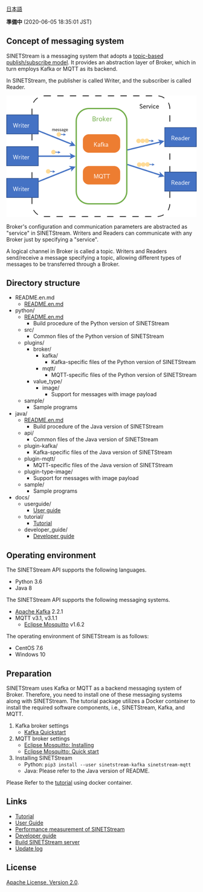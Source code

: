 <!--
Copyright (C) 2020 National Institute of Informatics

Licensed to the Apache Software Foundation (ASF) under one
or more contributor license agreements.  See the NOTICE file
distributed with this work for additional information
regarding copyright ownership.  The ASF licenses this file
to you under the Apache License, Version 2.0 (the
"License"); you may not use this file except in compliance
with the License.  You may obtain a copy of the License at

  http://www.apache.org/licenses/LICENSE-2.0

Unless required by applicable law or agreed to in writing,
software distributed under the License is distributed on an
"AS IS" BASIS, WITHOUT WARRANTIES OR CONDITIONS OF ANY
KIND, either express or implied.  See the License for the
specific language governing permissions and limitations
under the License.
--->

[日本語](README.md)

**準備中** (2020-06-05 18:35:01 JST)

## Concept of messaging system

SINETStream is a messaging system that adopts a [topic-based publish/subscribe model](https://en.wikipedia.org/wiki/Publish%E2%80%93subscribe_pattern).
It provides an abstraction layer of Broker, which in turn employs Kafka or MQTT as its backend.

In SINETStream, the publisher is called Writer, and the subscriber is called Reader.

![Conceptual diagram of the messaging system](docs/images/overview.png)

Broker's configuration and communication parameters are abstracted as "service" in SINETStream.
Writers and Readers can communicate with any Broker just by specifying a "service".

A logical channel in Broker is called a topic.
Writers and Readers send/receive a message specifying a topic, allowing different types of messages to be transferred through a Broker.

## Directory structure

* README.en.md
    * [README.en.md](README.en.md)
* python/
    * [README.en.md](python/README.en.md)
        * Build procedure of the Python version of SINETStream
    * src/
        * Common files of the Python version of SINETStream
    * plugins/
        * broker/
            * kafka/
                * Kafka-specific files of the Python version of SINETStream
            * mqtt/
                * MQTT-specific files of the Python version of SINETStream
        * value_type/
            * image/
                * Support for messages with image payload
    * sample/
        * Sample programs
* java/
    * [README.en.md](java/README.en.md)
        * Build procedure of the Java version of SINETStream
    * api/
        * Common files of the Java version of SINETStream
    * plugin-kafka/
        * Kafka-specific files of the Java version of SINETStream
    * plugin-mqtt/
        * MQTT-specific files of the Java version of SINETStream
    * plugin-type-image/
        * Support for messages with image payload
    * sample/
        * Sample programs
* docs/
    * userguide/
        * [User guide](docs/userguide/index.en.md)
    * tutorial/
        * [Tutorial](docs/tutorial/index.en.md)
    * developer_guide/
        * [Developer guide](https://translate.google.com/translate?hl=en&sl=ja&tl=en&u=https://nii-gakunin-cloud.github.io/sinetstream/docs/developer_guide/index.html)

## Operating environment

The SINETStream API supports the following languages.

* Python 3.6
* Java 8

The SINETStream API supports the following messaging systems.

* [Apache Kafka](https://kafka.apache.org/) 2.2.1
* MQTT v3.1, v3.1.1
    * [Eclipse Mosquitto](https://mosquitto.org/) v1.6.2

The operating environment of SINETStream is as follows:

* CentOS 7.6
* Windows 10

## Preparation

SINETStream uses Kafka or MQTT as a backend messaging system of Broker.
Therefore, you need to install one of these messaging systems along with SINETStream.
The tutorial package utilizes a Docker container to install the required software components,
i.e., SINETStream, Kafka, and MQTT.

1. Kafka broker settings
    * [Kafka Quickstart](https://kafka.apache.org/quickstart)
1. MQTT broker settings
    * [Eclipse Mosquitto: Installing](https://github.com/eclipse/mosquitto#installing)
    * [Eclipse Mosquitto: Quick start](https://github.com/eclipse/mosquitto#quick-start)
1. Installing SINETStream
    * Python: `pip3 install --user sinetstream-kafka sinetstream-mqtt`
    * Java: Please refer to the Java version of README.

Please Refer to the [tutorial](docs/tutorial/index.en.md) using docker container.

## Links

* [Tutorial](docs/tutorial/index.en.md)
* [User Guide](docs/userguide/index.en.md)
* [Performance measurement of SINETStream](docs/performance/index.en.md)
* [Developer guide](https://translate.google.com/translate?hl=en&sl=ja&tl=en&u=https://nii-gakunin-cloud.github.io/sinetstream/docs/developer_guide/index.html)
* [Build SINETStream server](https://translate.google.com/translate?hl=en&sl=ja&tl=en&u=https://nii-gakunin-cloud.github.io/sinetstream/server/brokers/README.html)
* [Update log](CHANGELOG.md)

## License

[Apache License, Version 2.0](https://www.apache.org/licenses/LICENSE-2.0).
